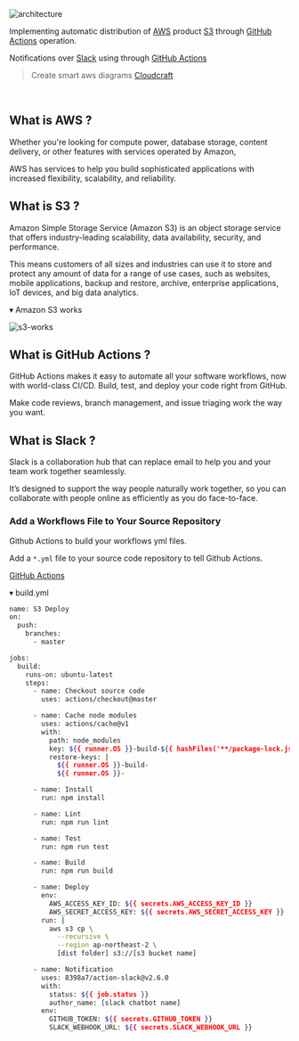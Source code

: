 <img src='https://github.com/byangular/angular-github-actions-s3-deploy/raw/images/architecture.png' border='0' alt='architecture' />

Implementing automatic distribution of [AWS](https://aws.amazon.com/ko/) product [S3](https://aws.amazon.com/ko/s3/) through [GitHub Actions](https://github.com/features/actions) operation.

Notifications over [Slack](https://slack.com/intl/en-kr/) using through [GitHub Actions](https://github.com/features/actions)

> Create smart aws diagrams [Cloudcraft](https://cloudcraft.co/)

<br />

## What is AWS ?

Whether you're looking for compute power, database storage, content delivery, or other features with services operated by Amazon, 

AWS has services to help you build sophisticated applications with increased flexibility, scalability, and reliability.

## What is S3 ?

Amazon Simple Storage Service (Amazon S3) is an object storage service that offers industry-leading scalability, data availability, security, and performance.

This means customers of all sizes and industries can use it to store and protect any amount of data for a range of use cases, such as websites, mobile applications, backup and restore, archive, enterprise applications, IoT devices, and big data analytics.

▾ Amazon S3 works

<img src='https://github.com/byangular/angular-github-actions-s3-deploy/raw/images/s3-works.png' border='0' alt='s3-works' />

## What is GitHub Actions ?

GitHub Actions makes it easy to automate all your software workflows, now with world-class CI/CD. Build, test, and deploy your code right from GitHub. 

Make code reviews, branch management, and issue triaging work the way you want.

## What is Slack ?

Slack is a collaboration hub that can replace email to help you and your team work together seamlessly.

It’s designed to support the way people naturally work together, so you can collaborate with people online as efficiently as you do face-to-face.

### Add a Workflows File to Your Source Repository

Github Actions to build your workflows yml files.

Add a `*.yml` file to your source code repository to tell Github Actions.

[GitHub Actions](https://github.com/features/actions)

▾ build.yml

```bash
name: S3 Deploy
on:
  push:
    branches:
      - master

jobs:
  build:
    runs-on: ubuntu-latest
    steps:
      - name: Checkout source code
        uses: actions/checkout@master

      - name: Cache node modules
        uses: actions/cache@v1
        with:
          path: node_modules
          key: ${{ runner.OS }}-build-${{ hashFiles('**/package-lock.json') }}
          restore-keys: |
            ${{ runner.OS }}-build-
            ${{ runner.OS }}-

      - name: Install
        run: npm install

      - name: Lint
        run: npm run lint

      - name: Test
        run: npm run test

      - name: Build
        run: npm run build

      - name: Deploy
        env:
          AWS_ACCESS_KEY_ID: ${{ secrets.AWS_ACCESS_KEY_ID }}
          AWS_SECRET_ACCESS_KEY: ${{ secrets.AWS_SECRET_ACCESS_KEY }}
        run: |
          aws s3 cp \
            --recursive \
            --region ap-northeast-2 \
            [dist folder] s3://[s3 bucket name]

      - name: Notification
        uses: 8398a7/action-slack@v2.6.0
        with:
          status: ${{ job.status }}
          author_name: [slack chatbot name]
        env:
          GITHUB_TOKEN: ${{ secrets.GITHUB_TOKEN }}
          SLACK_WEBHOOK_URL: ${{ secrets.SLACK_WEBHOOK_URL }}
```
